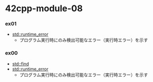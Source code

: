 # 42cpp-module-08

### ex01
- [std::runtime_error](https://cpprefjp.github.io/reference/stdexcept.html)
  - プログラム実行時にのみ検出可能なエラー（実行時エラー）を示す

### ex00
- [std::find](https://cpprefjp.github.io/reference/algorithm/find.html)
- [std::runtime_error](https://cpprefjp.github.io/reference/stdexcept.html)
  - プログラム実行時にのみ検出可能なエラー（実行時エラー）を示す
